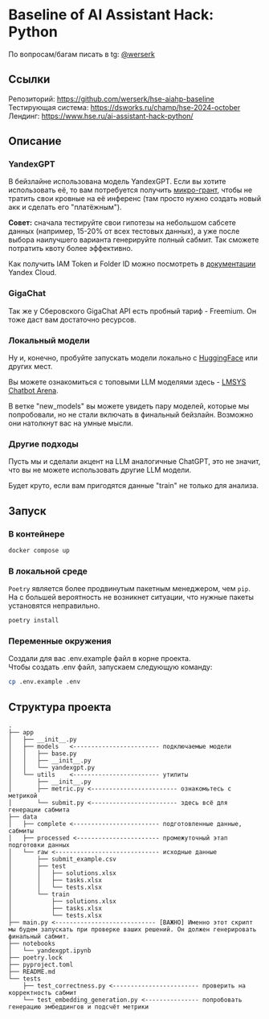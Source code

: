 # Baseline of AI Assistant Hack: Python

По вопросам/багам писать в tg: [@werserk](https://t.me/werserk)

## Ссылки

Репозиторий: https://github.com/werserk/hse-aiahp-baseline \
Тестирующая система: https://dsworks.ru/champ/hse-2024-october \
Лендинг: https://www.hse.ru/ai-assistant-hack-python/

## Описание

### YandexGPT
В бейзлайне использована модель YandexGPT. 
Если вы хотите использовать её, то вам потребуется получить [микро-грант](https://yandex.cloud/ru/docs/billing/concepts/bonus-account), чтобы не тратить свои кровные на её инференс (там просто нужно создать новый акк и сделать его "платёжным").

**Совет:** сначала тестируйте свои гипотезы на небольшом сабсете данных (например, 15-20% от всех тестовых данных),
а уже после выбора наилучшего варианта генерируйте полный сабмит. 
Так сможете потратить квоту более эффективно.

Как получить IAM Token и Folder ID можно посмотреть в [документации](https://yandex.cloud/en-ru/docs/foundation-models/quickstart/yandexgpt#api_2) Yandex Cloud.

### GigaChat
Так же у Сберовского GigaChat API есть пробный тариф - Freemium. Он тоже даст вам достаточно ресурсов.

### Локальный модели
Ну и, конечно, пробуйте запускать модели локально с [HuggingFace](https://huggingface.co/models?pipeline_tag=text-generation&sort=trending) или других мест.

Вы можете ознакомиться с топовыми LLM моделями здесь - [LMSYS Chatbot Arena](https://huggingface.co/spaces/lmsys/chatbot-arena-leaderboard).

В ветке "new_models" вы можете увидеть пару моделей, которые мы попробовали, но не стали включать в финальный бейзлайн. Возможно они натолкнут вас на умные мысли.

### Другие подходы
Пусть мы и сделали акцент на LLM аналогичные ChatGPT, это не значит, что вы не можете использовать другие LLM модели.

Будет круто, если вам пригодятся данные "train" не только для анализа.

## Запуск

### В контейнере

```bash
docker compose up
```

### В локальной среде

`Poetry` является более продвинутым пакетным менеджером, чем `pip`. На с большей вероятность не возникнет ситуации, что нужные пакеты установятся неправильно.

```bash
poetry install
```

### Переменные окружения

Создали для вас .env.example файл в корне проекта. \
Чтобы создать .env файл, запускаем следующую команду:

```bash
cp .env.example .env
```

## Структура проекта

```
.
├── app
│   ├── __init__.py
│   ├── models   <------------------------ подключаемые модели
│   │   ├── base.py
│   │   ├── __init__.py
│   │   └── yandexgpt.py
│   └── utils    <------------------------ утилиты
│       ├── __init__.py
│       ├── metric.py <------------------------ ознакомьтесь с метрикой
│       └── submit.py <------------------------ здесь всё для генерации сабмита
├── data
│   ├── complete <------------------------ подготовленные данные, сабмиты
│   ├── processed <----------------------- промежуточный этап подготовки данных
│   └── raw <----------------------------- исходные данные
│       ├── submit_example.csv
│       ├── test
│       │   ├── solutions.xlsx
│       │   ├── tasks.xlsx
│       │   └── tests.xlsx
│       └── train
│           ├── solutions.xlsx
│           ├── tasks.xlsx
│           └── tests.xlsx
├── main.py <---------------------------- [ВАЖНО] Именно этот скрипт мы будем запускать при проверке ваших решений. Он должен генерировать финальный сабмит.
├── notebooks
│   └── yandexgpt.ipynb
├── poetry.lock
├── pyproject.toml
├── README.md
└── tests
    ├── test_correctness.py <------------------------ проверить на корректность сабмит
    └── test_embedding_generation.py <--------------- попробовать генерацию эмбеддингов и подсчёт метрики


```